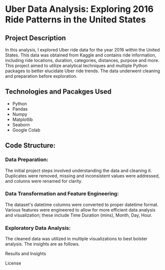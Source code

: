# **Uber Data Analysis: Exploring 2016 Ride Patterns in the United States**

## **Project Description**
In this analysis, I explored Uber ride data for the year 2016 within the United States. This data was obtained from Kaggle and contains ride information, including ride locations, duration, categories, distances, purpose and more. This project aimed to utilize analytical techniques and multiple Python packages to better elucidate Uber ride trends. The data underwent cleaning and preparation before exploration.


## **Technologies and Pacakges Used**
+ Python
+ Pandas
+ Numpy
+ Matplotlib
+ Seaborn
+ Google Colab

## **Code Structure:**
### **Data Preparation:** 
The initial project steps involved understanding the data and cleaning it. Duplicates were removed, missing and inconsistent values were addressed, and colunns were renamed for clarity.
### **Data Transformation and Feature Engineering:** 
The dataset's datetime columns were converted to proper datetime format. Various features were engineered to allow for more efficient data analysis and visualization; these include Time Duration (mins), Month, Day, Hour.
### **Exploratory Data Analysis:** 
The cleaned data was utilized in multiple visualizations to best bolster analysis. The insights are as follows.

Results and Insights

License
